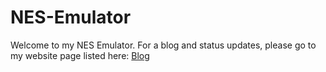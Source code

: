 # NES-Emulator
Welcome to my NES Emulator. For a blog and status updates, please go to my website page listed here: [Blog](https://awni-alq.me/portfolio/#/NESemu)
